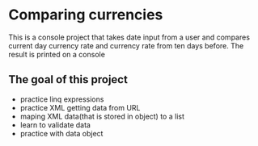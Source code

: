 # Comparing currencies

This is a console project that takes date input from a user and compares current day currency rate and currency rate from ten days before. The result is printed on a console

## The goal of this project
- practice linq expressions
- practice XML getting data from URL
- maping XML data(that is stored in object) to a list
- learn to validate data
- practice with data object

